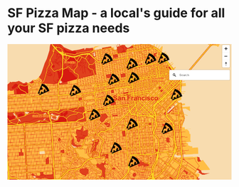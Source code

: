 # SF Pizza Map - a local's guide for all your SF pizza needs

![pizza map](https://github.com/BeeNeal/sf_pizza_map/blob/master/static/pizza_map_RM.png)